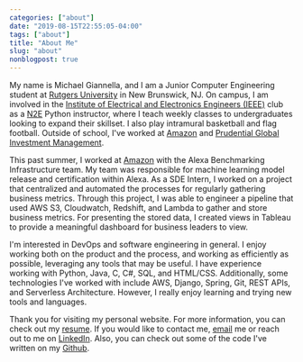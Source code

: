 ```yaml
---
categories: ["about"]
date: "2019-08-15T22:55:05-04:00"
tags: ["about"]
title: "About Me"
slug: "about"
nonblogpost: true
---
```


My name is Michael Giannella, and I am a Junior Computer Engineering student at [Rutgers University][ru] in New Brunswick, NJ. On campus, I am involved in the [Institute of Electrical and Electronics Engineers (IEEE)][ieee] club as a [N2E][n2e] Python instructor, where I teach weekly classes to undergraduates looking to expand their skillset. I also play intramural basketball and flag football. Outside of school, I've worked at [Amazon][azn] and [Prudential Global Investment Management][pgim].

<!--This past summer, I worked at [Prudential Global Investment Management][pgim] in the Investments Technology department. I worked on a team that was redesigning monolithic applications and processes and converting them to a microservice architecture all connected through a central portal. As an Application and Systems Development intern, I worked on a web application for calculating dividend payout dates, I administered Windows servers, and I wrote scripts to automate processes on the servers, such as vital reporting and TFS release reporting.-->

This past summer, I worked at [Amazon][azn] with the Alexa Benchmarking Infrastructure team. My team was responsible for machine learning model release and certification within Alexa. As a SDE Intern, I worked on a project that centralized and automated the processes for regularly gathering business metrics. Through this project, I was able to engineer a pipeline that used AWS S3, Cloudwatch, Redshift, and Lambda to gather and store business metrics. For presenting the stored data, I created views in Tableau to provide a meaningful dashboard for business leaders to view. 

I'm interested in DevOps and software engineering in general. I enjoy working both on the product and the process, and working as efficiently as possible, leveraging any tools that may be useful. I have experience working with Python, Java, C, C#, SQL, and HTML/CSS. Additionally, some technologies I've worked with include AWS, Django, Spring, Git, REST APIs, and Serverless Architecture. However, I really enjoy learning and trying new tools and languages. 

Thank you for visiting my personal website. For more information, you can check out my [resume][r]. If you would like to contact me, [email][email] me or reach out to me on [LinkedIn][li]. Also, you can check out some of the code I've written on my [Github][gh].

[r]: /resume.pdf
[azn]: https://www.amazon.com/
[pgim]: https://www.pgim.com/
[ieee]: https://ieee.rutgers.edu/
[n2e]: http://n2ecodingclub.rutgers.edu
[ru]: https://www.rutgers.edu
[li]: https://linkedin.com/in/michael-giannella
[gh]: https://github.com/mgiannella
[email]: mailto:contact@michaelgiannella.com
